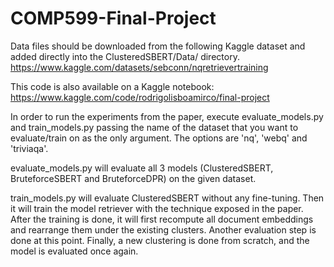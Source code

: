 # COMP599-Final-Project

Data files should be downloaded from the following Kaggle dataset and added directly into the ClusteredSBERT/Data/ directory. https://www.kaggle.com/datasets/sebconn/nqretrievertraining

This code is also available on a Kaggle notebook: https://www.kaggle.com/code/rodrigolisboamirco/final-project

In order to run the experiments from the paper, execute evaluate_models.py and train_models.py passing the name of the dataset that you want to evaluate/train on as the only argument. The options are 'nq', 'webq' and 'triviaqa'.

evaluate_models.py will evaluate all 3 models (ClusteredSBERT, BruteforceSBERT and BruteforceDPR) on the given dataset.

train_models.py will evaluate ClusteredSBERT without any fine-tuning. Then it will train the model retriever with the technique exposed in the paper. After the training is done, it will first recompute all document embeddings and rearrange them under the existing clusters. Another evaluation step is done at this point. Finally, a new clustering is done from scratch, and the model is evaluated once again.